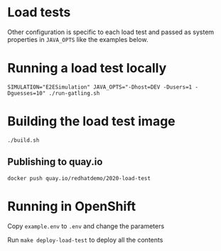 # Load tests

Other configuration is specific to each load test and passed as system
properties in `JAVA_OPTS` like the examples below.

# Running a load test locally

```shell
SIMULATION="E2ESimulation" JAVA_OPTS="-Dhost=DEV -Dusers=1 -Dguesses=10" ./run-gatling.sh
```

# Building the load test image

```shell
./build.sh
```

## Publishing to quay.io

```shell
docker push quay.io/redhatdemo/2020-load-test
```

# Running in OpenShift

Copy `example.env` to `.env` and change the parameters

Run `make deploy-load-test` to deploy all the contents